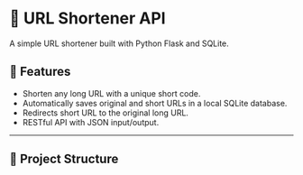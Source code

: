 # 🔗 URL Shortener API

A simple URL shortener built with Python Flask and SQLite.

## 🚀 Features

- Shorten any long URL with a unique short code.
- Automatically saves original and short URLs in a local SQLite database.
- Redirects short URL to the original long URL.
- RESTful API with JSON input/output.

---

## 📁 Project Structure

